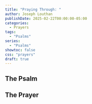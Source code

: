 ```yaml
---
title: "Praying Through: "
author: Joseph Louthan
publishDate: 2025-02-22T00:00:00-05:00
categories:
  - Prayers
tags:
  - "Psalms"
series:
  - "Psalms"
showtoc: false
css: "prayers"
draft: true
---
```

## The Psalm


## The Prayer

<div style="font-variant: small-caps;">

</div>

```text

```
